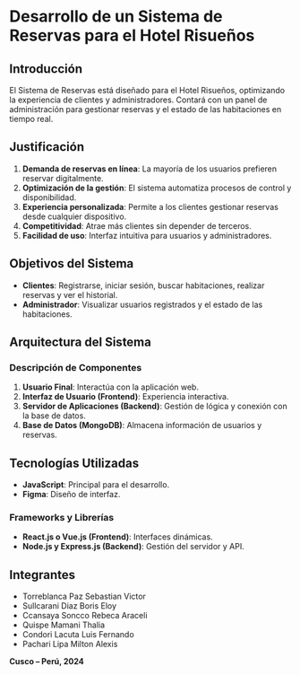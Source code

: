 # Desarrollo de un Sistema de Reservas para el Hotel Risueños

## Introducción
El Sistema de Reservas está diseñado para el Hotel Risueños, optimizando la experiencia de clientes y administradores. Contará con un panel de administración para gestionar reservas y el estado de las habitaciones en tiempo real.

## Justificación
1. **Demanda de reservas en línea**: La mayoría de los usuarios prefieren reservar digitalmente.
2. **Optimización de la gestión**: El sistema automatiza procesos de control y disponibilidad.
3. **Experiencia personalizada**: Permite a los clientes gestionar reservas desde cualquier dispositivo.
4. **Competitividad**: Atrae más clientes sin depender de terceros.
5. **Facilidad de uso**: Interfaz intuitiva para usuarios y administradores.

## Objetivos del Sistema
- **Clientes**: Registrarse, iniciar sesión, buscar habitaciones, realizar reservas y ver el historial.
- **Administrador**: Visualizar usuarios registrados y el estado de las habitaciones.

## Arquitectura del Sistema
### Descripción de Componentes
1. **Usuario Final**: Interactúa con la aplicación web.
2. **Interfaz de Usuario (Frontend)**: Experiencia interactiva.
3. **Servidor de Aplicaciones (Backend)**: Gestión de lógica y conexión con la base de datos.
4. **Base de Datos (MongoDB)**: Almacena información de usuarios y reservas.

## Tecnologías Utilizadas
- **JavaScript**: Principal para el desarrollo.
- **Figma**: Diseño de interfaz.

### Frameworks y Librerías
- **React.js o Vue.js (Frontend)**: Interfaces dinámicas.
- **Node.js y Express.js (Backend)**: Gestión del servidor y API.

## Integrantes
- Torreblanca Paz Sebastian Victor
- Sullcarani Diaz Boris Eloy
- Ccansaya Soncco Rebeca Araceli
- Quispe Mamani Thalia
- Condori Lacuta Luis Fernando
- Pachari Lipa Milton Alexis

**Cusco – Perú, 2024**
